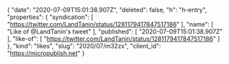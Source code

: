 {
  "date": "2020-07-09T15:01:38.907Z",
  "deleted": false,
  "h": "h-entry",
  "properties": {
    "syndication": [
      "https://twitter.com/LandTanin/status/1281179417847517186"
    ],
    "name": [
      "Like of @LandTanin's tweet"
    ],
    "published": [
      "2020-07-09T15:01:38.907Z"
    ],
    "like-of": [
      "https://twitter.com/LandTanin/status/1281179417847517186"
    ]
  },
  "kind": "likes",
  "slug": "2020/07/m32zx",
  "client_id": "https://micropublish.net"
}

